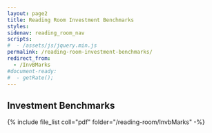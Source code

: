 ```yaml
---
layout: page2
title: Reading Room Investment Benchmarks
styles:
sidenav: reading_room_nav
scripts:
#  - /assets/js/jquery.min.js
permalink: /reading-room-investment-benchmarks/
redirect_from:
  - /InvBMarks
#document-ready:
#  - getRate();
---
```


## Investment Benchmarks

{% include file_list coll="pdf" folder="/reading-room/InvbMarks" -%}

<!-- CONTENT END -->
